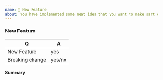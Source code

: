 ```yaml
---
name: 🎉 New Feature
about: You have implemented some neat idea that you want to make part of machinelabs? 🎩
---
```


<!--
Thank you for submitting new feature!
-->

### New Feature

<!-- Fill in the relevant information below to help triage your issue. -->

|    Q            |   A
|-----------------|-------
| New Feature     | yes
| Breaking change | yes/no

#### Summary

<!-- Provide a summary of the feature you have implemented. -->
